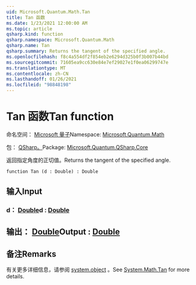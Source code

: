 ```yaml
---
uid: Microsoft.Quantum.Math.Tan
title: Tan 函数
ms.date: 1/23/2021 12:00:00 AM
ms.topic: article
qsharp.kind: function
qsharp.namespace: Microsoft.Quantum.Math
qsharp.name: Tan
qsharp.summary: Returns the tangent of the specified angle.
ms.openlocfilehash: f8c4a554df2f854eb2e6294d325b0f3b007b44bd
ms.sourcegitcommit: 71605ea9cc630e84e7ef29027e1f0ea06299747e
ms.translationtype: MT
ms.contentlocale: zh-CN
ms.lasthandoff: 01/26/2021
ms.locfileid: "98848198"
---
```

# <a name="tan-function"></a><span data-ttu-id="11a42-102">Tan 函数</span><span class="sxs-lookup"><span data-stu-id="11a42-102">Tan function</span></span>

<span data-ttu-id="11a42-103">命名空间： [Microsoft 量子](xref:Microsoft.Quantum.Math)</span><span class="sxs-lookup"><span data-stu-id="11a42-103">Namespace: [Microsoft.Quantum.Math](xref:Microsoft.Quantum.Math)</span></span>

<span data-ttu-id="11a42-104">包： [QSharp。](https://nuget.org/packages/Microsoft.Quantum.QSharp.Core)</span><span class="sxs-lookup"><span data-stu-id="11a42-104">Package: [Microsoft.Quantum.QSharp.Core](https://nuget.org/packages/Microsoft.Quantum.QSharp.Core)</span></span>


<span data-ttu-id="11a42-105">返回指定角度的正切值。</span><span class="sxs-lookup"><span data-stu-id="11a42-105">Returns the tangent of the specified angle.</span></span>

```qsharp
function Tan (d : Double) : Double
```


## <a name="input"></a><span data-ttu-id="11a42-106">输入</span><span class="sxs-lookup"><span data-stu-id="11a42-106">Input</span></span>

### <a name="d--double"></a><span data-ttu-id="11a42-107">d： [Double](xref:microsoft.quantum.lang-ref.double)</span><span class="sxs-lookup"><span data-stu-id="11a42-107">d : [Double](xref:microsoft.quantum.lang-ref.double)</span></span>





## <a name="output--double"></a><span data-ttu-id="11a42-108">输出： [Double](xref:microsoft.quantum.lang-ref.double)</span><span class="sxs-lookup"><span data-stu-id="11a42-108">Output : [Double](xref:microsoft.quantum.lang-ref.double)</span></span>



## <a name="remarks"></a><span data-ttu-id="11a42-109">备注</span><span class="sxs-lookup"><span data-stu-id="11a42-109">Remarks</span></span>

<span data-ttu-id="11a42-110">有关更多详细信息，请参阅 [system.object](https://docs.microsoft.com/dotnet/api/system.math.tan) 。</span><span class="sxs-lookup"><span data-stu-id="11a42-110">See [System.Math.Tan](https://docs.microsoft.com/dotnet/api/system.math.tan) for more details.</span></span>